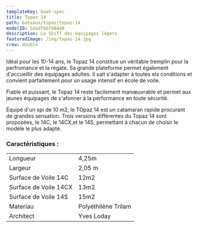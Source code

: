 ```yaml
---
templateKey: boat-spec
title: Topaz 14
path: bateaux/topaz/topaz-14
modelID: 5dadfb6f884e0
description: Le Skiff des équipages légers
featuredImage: /img/topaz-14.jpg
crew: double
---
```

Idéal pour les 10-14 ans, le Topaz 14 constitue un véritable tremplin pour la perfromance et la régate. Sa grande plateforme permet également d'accueillir des équipages adultes. Il sait s'adapter à toutes els conditions et convient parfaitement pour un usage intensif en école de voile.

Fiable et puissant, le Topaz 14 reste facilement manœuvrable et permet aux jeunes équipages de s'afonner à la performance en toute sécurité.

Équipé d'un spi de 10 m2, le TOpaz 14 est un catamaran rapide procurant de grandes sensation. Trois versions différentes du Topaz 14 sont proposées, le 14C, le 14CX,et le 14S, permettant à chacun de choisir le modèle le plus adapté.


### Caractéristiques :

|             |          |
| ----------- | -------- |
| Longueur    | 4,25m    |
| Largeur     | 2,05 m   |
| Surface de Voile 14C     | 12m2   |
| Surface de Voile 14CX     | 13m2   |
| Surface de Voile 14S     | 15m2   |
| Materiau         | Polyéthilène Trilam |
| Architect         | Yves Loday |
